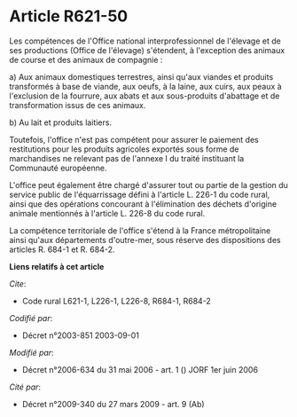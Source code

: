 # Article R621-50

Les compétences de l'Office national interprofessionnel de l'élevage et de ses productions (Office de l'élevage) s'étendent,
à l'exception des animaux de course et des animaux de compagnie :

a) Aux animaux domestiques terrestres, ainsi qu'aux viandes et produits transformés à base de viande, aux oeufs, à la laine,
aux cuirs, aux peaux à l'exclusion de la fourrure, aux abats et aux sous-produits d'abattage et de transformation issus de
ces animaux.

b) Au lait et produits laitiers.

Toutefois, l'office n'est pas compétent pour assurer le paiement des restitutions pour les produits agricoles exportés sous
forme de marchandises ne relevant pas de l'annexe I du traité instituant la Communauté européenne.

L'office peut également être chargé d'assurer tout ou partie de la gestion du service public de l'équarrissage défini à
l'article L. 226-1 du code rural, ainsi que des opérations concourant à l'élimination des déchets d'origine animale
mentionnés à l'article L. 226-8 du code rural.

La compétence territoriale de l'office s'étend à la France métropolitaine ainsi qu'aux départements d'outre-mer, sous réserve
des dispositions des articles R. 684-1 et R. 684-2.

**Liens relatifs à cet article**

_Cite_:

  - Code rural L621-1, L226-1, L226-8, R684-1, R684-2

_Codifié par_:

  - Décret n°2003-851 2003-09-01

_Modifié par_:

  - Décret n°2006-634 du 31 mai 2006 - art. 1 () JORF 1er juin 2006

_Cité par_:

  - Décret n°2009-340 du 27 mars 2009 - art. 9 (Ab)
